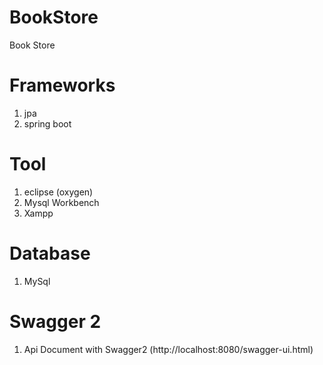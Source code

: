# BookStore
Book Store

# Frameworks
1. jpa
2. spring boot

# Tool
1. eclipse (oxygen)
2. Mysql Workbench
3. Xampp

# Database
1. MySql

# Swagger 2
1. Api Document with Swagger2 (http://localhost:8080/swagger-ui.html) 
